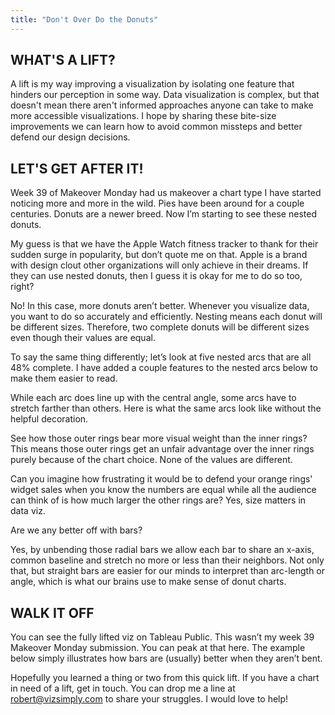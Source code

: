 ```yaml
---
title: "Don't Over Do the Donuts"
---
```


## WHAT'S A LIFT?
A lift is my way improving a visualization by isolating one feature that hinders our perception in some way. Data visualization is complex, but that doesn't mean there aren't informed approaches anyone can take to make more accessible visualizations. I hope by sharing these bite-size improvements we can learn how to avoid common missteps and better defend our design decisions.

## LET'S GET AFTER IT!
Week 39 of Makeover Monday had us makeover a chart type I have started noticing more and more in the wild. Pies have been around for a couple centuries. Donuts are a newer breed. Now I’m starting to see these nested donuts.

My guess is that we have the Apple Watch fitness tracker to thank for their sudden surge in popularity, but don’t quote me on that. Apple is a brand with design clout other organizations will only achieve in their dreams. If they can use nested donuts, then I guess it is okay for me to do so too, right?

No! In this case, more donuts aren’t better. Whenever you visualize data, you want to do so accurately and efficiently. Nesting means each donut will be different sizes. Therefore, two complete donuts will be different sizes even though their values are equal.

To say the same thing differently; let’s look at five nested arcs that are all 48% complete. I have added a couple features to the nested arcs below to make them easier to read.

While each arc does line up with the central angle, some arcs have to stretch farther than others. Here is what the same arcs look like without the helpful decoration.

See how those outer rings bear more visual weight than the inner rings? This means those outer rings get an unfair advantage over the inner rings purely because of the chart choice. None of the values are different.

Can you imagine how frustrating it would be to defend your orange rings' widget sales when you know the numbers are equal while all the audience can think of is how much larger the other rings are? Yes, size matters in data viz.

Are we any better off with bars?

Yes, by unbending those radial bars we allow each bar to share an x-axis, common baseline and stretch no more or less than their neighbors. Not only that, but straight bars are easier for our minds to interpret than arc-length or angle, which is what our brains use to make sense of donut charts.

## WALK IT OFF
You can see the fully lifted viz on Tableau Public. This wasn’t my week 39 Makeover Monday submission. You can peak at that here. The example below simply illustrates how bars are (usually) better when they aren’t bent.

Hopefully you learned a thing or two from this quick lift. If you have a chart in need of a lift, get in touch. You can drop me a line at robert@vizsimply.com to share your struggles. I would love to help!